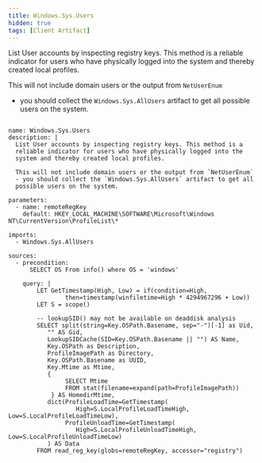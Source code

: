 ```yaml
---
title: Windows.Sys.Users
hidden: true
tags: [Client Artifact]
---
```


List User accounts by inspecting registry keys. This method is a
reliable indicator for users who have physically logged into the
system and thereby created local profiles.

This will not include domain users or the output from `NetUserEnum`
- you should collect the `Windows.Sys.AllUsers` artifact to get all
possible users on the system.


<pre><code class="language-yaml">
name: Windows.Sys.Users
description: |
  List User accounts by inspecting registry keys. This method is a
  reliable indicator for users who have physically logged into the
  system and thereby created local profiles.

  This will not include domain users or the output from `NetUserEnum`
  - you should collect the `Windows.Sys.AllUsers` artifact to get all
  possible users on the system.

parameters:
  - name: remoteRegKey
    default: HKEY_LOCAL_MACHINE\SOFTWARE\Microsoft\Windows NT\CurrentVersion\ProfileList\*

imports:
  - Windows.Sys.AllUsers

sources:
  - precondition:
      SELECT OS From info() where OS = 'windows'

    query: |
        LET GetTimestamp(High, Low) = if(condition=High,
                then=timestamp(winfiletime=High * 4294967296 + Low))
        LET S = scope()

        -- lookupSID() may not be available on deaddisk analysis
        SELECT split(string=Key.OSPath.Basename, sep="-")[-1] as Uid,
           "" AS Gid,
           LookupSIDCache(SID=Key.OSPath.Basename || "") AS Name,
           Key.OSPath as Description,
           ProfileImagePath as Directory,
           Key.OSPath.Basename as UUID,
           Key.Mtime as Mtime,
           {
                SELECT Mtime
                FROM stat(filename=expand(path=ProfileImagePath))
            } AS HomedirMtime,
           dict(ProfileLoadTime=GetTimestamp(
                   High=S.LocalProfileLoadTimeHigh, Low=S.LocalProfileLoadTimeLow),
                ProfileUnloadTime=GetTimestamp(
                   High=S.LocalProfileUnloadTimeHigh, Low=S.LocalProfileUnloadTimeLow)
           ) AS Data
        FROM read_reg_key(globs=remoteRegKey, accessor="registry")

</code></pre>

